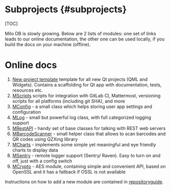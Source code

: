 Subprojects {#subprojects}
===

[TOC]

Milo DB is slowly growing. Below are 2 lists of modules: one set of links leads to our online documentation, the other one can be used locally, if you build the docs on your machine (offline).

# Online docs

1. [New project template](https://github.com/milosolutions/mwizardtemplate/) template for all new Qt projects (QML and Widgets).
Contains a scaffolding for Qt app with documentation, tests, resources etc.
2. [MScripts](https://github.com/milosolutions/mscripts/) scripts for integration with GitLab CI, Mattermost, versioning
scripts for all platforms (including git SHA), and more
3. [MConfig](https://github.com/milosolutions/mconfig/) - a small class which helps storing user app settings and configuration
4. [MLog](https://github.com/milosolutions/mlog) - small but powerful log class, with full categorized logging support
5. [MRestAPI](https://github.com/milosolutions/mrestapi/) - handy set of base classes for talking with REST web servers
6. [MBarcodeScanner](https://github.com/milosolutions/mbarcodescanner/) - small helper class that allows to scan barcodes and QR codes
using QZXing library
7. [MCharts](https://github.com/milosolutions/mcharts/) - implements some simple yet meaningful and eye friendly charts to display data
8. [MSentry](https://github.com/milosolutions/msentry/) - remote logger support (Sentry/ Raven). Easy to turn on and off, just with a config switch
9. [MCrypto](https://github.com/milosolutions/mcrypto/) - AES module, containing simple and convenient API, based on OpenSSL and it has a fallback if OSSL is not available

Instructions on how to add a new module are contained in [repositoryguide](repositoryguide.md).
